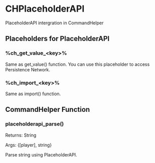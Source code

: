 # CHPlaceholderAPI

PlaceholderAPI intergration in CommandHelper

## Placeholders for PlaceholderAPI

### %ch_get_value_\<key\>%

Same as get_value() function. You can use this placeholder to
access Persistence Network.

### %ch_import_\<key\>%

Same as import() function.

## CommandHelper Function

### placeholderapi_parse()

Returns: String

Args: {[player], string}

Parse string using PlaceholderAPI.